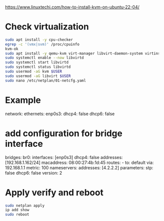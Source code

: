 https://www.linuxtechi.com/how-to-install-kvm-on-ubuntu-22-04/

# Check virtualization
```bash
sudo apt install -y cpu-checker
egrep -c '(vmx|svm)' /proc/cpuinfo
kvm-ok
sudo apt install -y qemu-kvm virt-manager libvirt-daemon-system virtinst libvirt-clients bridge-utils
sudo systemctl enable --now libvirtd
sudo systemctl start libvirtd
sudo systemctl status libvirtd
sudo usermod -aG kvm $USER
sudo usermod -aG libvirt $USER
sudo nano /etc/netplan/01-netcfg.yaml
```

# Example
network:
  ethernets:
    enp0s3:
      dhcp4: false
      dhcp6: false
  # add configuration for bridge interface
  bridges:
    br0:
      interfaces: [enp0s3]
      dhcp4: false
      addresses: [192.168.1.162/24]
      macaddress: 08:00:27:4b:1d:45
      routes:
        - to: default
          via: 192.168.1.1
          metric: 100
      nameservers:
        addresses: [4.2.2.2]
      parameters:
        stp: false
      dhcp6: false
  version: 2

# Apply verify and reboot
```bash
sudo netplan apply
ip add show
sudo reboot
```